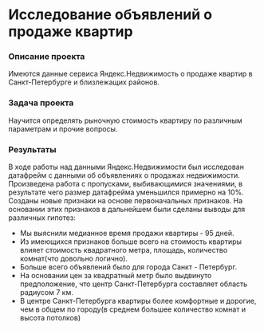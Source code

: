 # Исследование объявлений о продаже квартир

### Описание проекта
Имеются данные сервиса Яндекс.Недвижимость о продаже квартир в Санкт-Петербурге и близлежащих районов.

### Задача проекта
Научится определять рыночную стоимость квартиру по различным параметрам и прочие вопросы.

### Результаты
В ходе работы над данными Яндекс.Недвижимости был исследован датафрейм с данными об объявлениях о продажах недвижимости. Произведена работа с пропусками, выбивающимися значениями, в результате чего размер датафрейма уменьшился примерно на 10%. Созданы новые признаки на основе первоначальных признаков. На основании этих признаков в дальнейшем были сделаны выводы для различных гипотез:

- Мы выяснили медианное время продажи квартиры - 95 дней.
- Из имеющихся признаков больше всего на стоимость квартиры влияет стоимость квадратного метра, площадь, количество комнат(что довольно логично).
- Больше всего объявлений было для города Санкт - Петербург.
- На основании цен за квадратный метр было выдвинуто предположение, что центр Санкт-Петербурга составляет область радиусом 7 км.
- В центре Санкт-Петербурга квартиры более комфортные и дорогие, чем в общем по городу(в среднем большее количество комнат и высота потолков)

